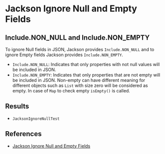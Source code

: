 # Jackson Ignore Null and Empty Fields

## Include.NON_NULL and Include.NON_EMPTY
To ignore Null fields in JSON, Jackson provides `Include.NON_NULL` and to ignore Empty fields Jackson provides `Include.NON_EMPTY`.
- `Include.NON_NULL`: Indicates that only properties with not null values will be included in JSON.
- `Include.NON_EMPTY`: Indicates that only properties that are not empty will be included in JSON. Non-empty can have different meaning for different objects such as `List` with size zero will be considered as empty. In case of `Map` to check empty `isEmpty()` is called.

## Results
- `JacksonIgnoreNullTest`

## References
- [Jackson Ignore Null and Empty Fields](https://www.concretepage.com/jackson-api/jackson-ignore-null-and-empty-fields)